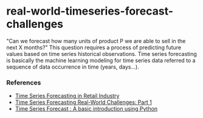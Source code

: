 # real-world-timeseries-forecast-challenges
"Can we forecast how many units of product P we are able to sell in the next X months?" This question requires a process of predicting future values based on time series historical observations. Time series forecasting is basically the machine learning modeling for time series data referred to a sequence of data occurrence in time (years, days...).

### References
- [Time Series Forecasting in Retail Industry](https://www.linkedin.com/pulse/time-series-forecasting-retail-industry-vipin-magwane/)
- [Time Series Forecasting Real-World Challenges: Part 1](https://medium.com/@ODAIAai/time-series-forecasting-real-world-challenges-part-1-436800c97032)
- [Time Series Forecast : A basic introduction using Python](https://medium.com/@stallonejacob/time-series-forecast-a-basic-introduction-using-python-414fcb963000)